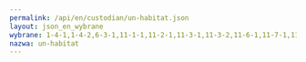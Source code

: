 ```yaml
---
permalink: /api/en/custodian/un-habitat.json
layout: json_en_wybrane
wybrane: 1-4-1,1-4-2,6-3-1,11-1-1,11-2-1,11-3-1,11-3-2,11-6-1,11-7-1,11-a-1,11-c-1
nazwa: un-habitat
---
```

